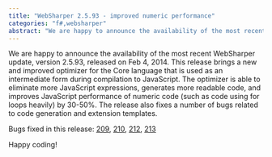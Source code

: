```yaml
---
title: "WebSharper 2.5.93 - improved numeric performance"
categories: "f#,websharper"
abstract: "We are happy to announce the availability of the most recent WebSharper update, version 2.5.93, released on Feb 4, 2014. This release brings a new and improved optimizer for the Core language that is used as an intermediate form during compilation to JavaScript. The optimizer is able to eliminate more JavaScript expressions, generates more readable code, and improves JavaScript performance of numeric code (such as code using for loops heavily) by 30-50%."
---
```

We are happy to announce the availability of the most recent WebSharper update, version 2.5.93, released on Feb 4, 2014. This release brings a new and improved optimizer for the Core language that is used as an intermediate form during compilation to JavaScript. The optimizer is able to eliminate more JavaScript expressions, generates more readable code, and improves JavaScript performance of numeric code (such as code using for loops heavily) by 30-50%.
The release also fixes a number of bugs related to code generation and extension templates.

Bugs fixed in this release: [209](http://bitbucket.org/IntelliFactory/websharper/issue/209), [210](http://bitbucket.org/IntelliFactory/websharper/issue/210), [212](http://bitbucket.org/IntelliFactory/websharper/issue/212), [213](http://bitbucket.org/IntelliFactory/websharper/issue/213)

Happy coding!
